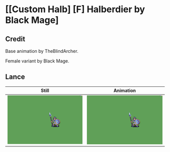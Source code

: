 # [\[Custom Halb\] \[F\] Halberdier by Black Mage]

## Credit

Base animation by TheBlindArcher.

Female variant by Black Mage.

## Lance

| Still | Animation |
| :---: | :-------: |
| ![Lance still](./Lance_000.png) | ![Lance animation](./Lance.gif) |
